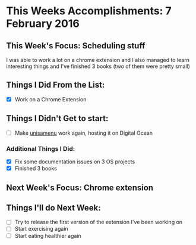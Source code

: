 # This Weeks Accomplishments: 7 February 2016

## This Week's Focus: Scheduling stuff

I was able to work a lot on a chrome extension and I also managed to learn interesting
things and I've finished 3 books (two of them were pretty small)

## Things I Did From the List:
- [x] Work on a Chrome Extension

## Things I Didn't Get to start:
- [ ] Make [unisamenu](http://unisamenu.it/) work again, hosting it on Digital Ocean

### Additional Things I Did:
- [x] Fix some documentation issues on 3 OS projects
- [x] Finished 3 books

## Next Week's Focus: Chrome extension

## Things I'll do Next Week:
- [ ] Try to release the first version of the extension I've been working on
- [ ] Start exercising again
- [ ] Start eating healthier again
